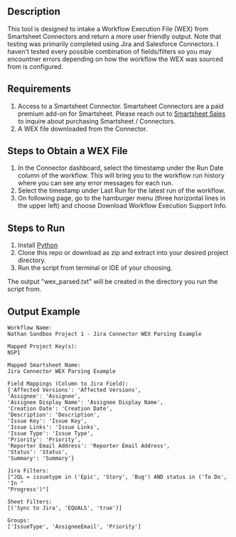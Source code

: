 ## Description

This tool is designed to intake a Workflow Execution File (WEX) from Smartsheet Connectors and return a more user friendly output. Note that testing was primarily completed using Jira and Salesforce Connectors. I haven't tested every possible combination of fields/filters so you may encountner errors depending on how the workflow the WEX was sourced from is configured. 

## Requirements

1. Access to a Smartsheet Connector. Smartsheet Connectors are a paid premium add-on for Smartsheet. Please reach out to [Smartsheet Sales](https://www.smartsheet.com/contact/sales) to inquire about purchasing Smartsheet / Connectors.
2. A WEX file downloaded from the Connector.

## Steps to Obtain a WEX File

1. In the Connector dashboard, select the timestamp under the Run Date column of the workflow. This will bring you to the workflow run history where you can see any error messages for each run.
2. Select the timestamp under Last Run for the latest run of the workflow.
3. On following page, go to the hamburger menu (three horizontal lines in the upper left) and choose Download Workflow Execution Support Info.

## Steps to Run

1. Install [Python](https://www.python.org/downloads/)
2. Clone this repo or download as zip and extract into your desired project directory.
3. Run the script from terminal or IDE of your choosing. 

The output "wex_parsed.txt" will be created in the directory you run the script from. 

## Output Example

```
Workflow Name: 
Nathan Sandbox Project 1 - Jira Connector WEX Parsing Example

Mapped Project Key(s): 
NSP1

Mapped Smartsheet Name: 
Jira Connector WEX Parsing Example

Field Mappings (Column to Jira Field): 
{'Affected Versions': 'Affected Versions',
'Assignee': 'Assignee',
'Assignee Display Name': 'Assignee Display Name',
'Creation Date': 'Creation Date',
'Description': 'Description',
'Issue Key': 'Issue Key',
'Issue Links': 'Issue Links',
'Issue Type': 'Issue Type',
'Priority': 'Priority',
'Reporter Email Address': 'Reporter Email Address',
'Status': 'Status',
'Summary': 'Summary'}

Jira Filters: 
["JQL = issuetype in ('Epic', 'Story', 'Bug') AND status in ('To Do', 'In "
"Progress')"]

Sheet Filters: 
[('Sync to Jira', 'EQUALS', 'true')]

Groups: 
['IssueType', 'AssigneeEmail', 'Priority']
```

